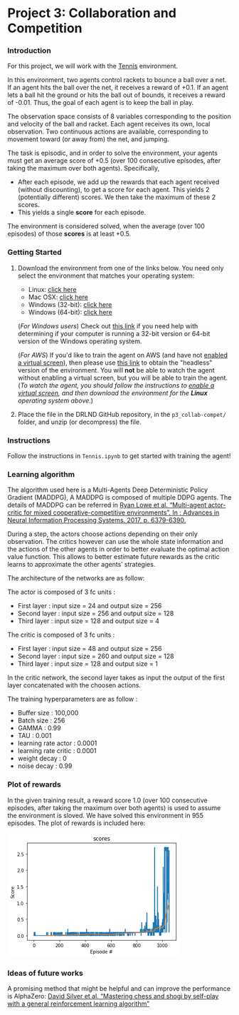 # Project 3: Collaboration and Competition

### Introduction

For this project, we will work with the [Tennis](https://github.com/Unity-Technologies/ml-agents/blob/master/docs/Learning-Environment-Examples.md#tennis) environment.

In this environment, two agents control rackets to bounce a ball over a net. If an agent hits the ball over the net, it receives a reward of +0.1.  If an agent lets a ball hit the ground or hits the ball out of bounds, it receives a reward of -0.01.  Thus, the goal of each agent is to keep the ball in play.

The observation space consists of 8 variables corresponding to the position and velocity of the ball and racket. Each agent receives its own, local observation.  Two continuous actions are available, corresponding to movement toward (or away from) the net, and jumping. 

The task is episodic, and in order to solve the environment, your agents must get an average score of +0.5 (over 100 consecutive episodes, after taking the maximum over both agents). Specifically,

- After each episode, we add up the rewards that each agent received (without discounting), to get a score for each agent. This yields 2 (potentially different) scores. We then take the maximum of these 2 scores.
- This yields a single **score** for each episode.

The environment is considered solved, when the average (over 100 episodes) of those **scores** is at least +0.5.

### Getting Started

1. Download the environment from one of the links below.  You need only select the environment that matches your operating system:
    - Linux: [click here](https://s3-us-west-1.amazonaws.com/udacity-drlnd/P3/Tennis/Tennis_Linux.zip)
    - Mac OSX: [click here](https://s3-us-west-1.amazonaws.com/udacity-drlnd/P3/Tennis/Tennis.app.zip)
    - Windows (32-bit): [click here](https://s3-us-west-1.amazonaws.com/udacity-drlnd/P3/Tennis/Tennis_Windows_x86.zip)
    - Windows (64-bit): [click here](https://s3-us-west-1.amazonaws.com/udacity-drlnd/P3/Tennis/Tennis_Windows_x86_64.zip)
    
    (_For Windows users_) Check out [this link](https://support.microsoft.com/en-us/help/827218/how-to-determine-whether-a-computer-is-running-a-32-bit-version-or-64) if you need help with determining if your computer is running a 32-bit version or 64-bit version of the Windows operating system.

    (_For AWS_) If you'd like to train the agent on AWS (and have not [enabled a virtual screen](https://github.com/Unity-Technologies/ml-agents/blob/master/docs/Training-on-Amazon-Web-Service.md)), then please use [this link](https://s3-us-west-1.amazonaws.com/udacity-drlnd/P3/Tennis/Tennis_Linux_NoVis.zip) to obtain the "headless" version of the environment.  You will **not** be able to watch the agent without enabling a virtual screen, but you will be able to train the agent.  (_To watch the agent, you should follow the instructions to [enable a virtual screen](https://github.com/Unity-Technologies/ml-agents/blob/master/docs/Training-on-Amazon-Web-Service.md), and then download the environment for the **Linux** operating system above._)

2. Place the file in the DRLND GitHub repository, in the `p3_collab-compet/` folder, and unzip (or decompress) the file. 

### Instructions

Follow the instructions in `Tennis.ipynb` to get started with training the agent!  


### Learning algorithm

The algorithm used here is a Multi-Agents Deep Deterministic Policy Gradient (MADDPG), A MADDPG is composed of multiple DDPG agents. The details of MADDPG can be referred in [Ryan Lowe et al. “Multi-agent actor-critic for mixed cooperative-competitive environments”. In : Advances in Neural Information Processing Systems. 2017, p. 6379-6390.](https://arxiv.org/abs/1706.02275) 

During a step, the actors choose actions depending on their only observation. The critics however can use
the whole state information and the actions of the other agents in order to better evaluate the optimal action
value function. This allows to better estimate future rewards as the critic learns to approximate the other agents’ strategies.

The architecture of the networks are as follow: 

The actor is composed of 3 fc units :
- First layer : input size = 24 and output size = 256
- Second layer : input size = 256 and output size = 128
- Third layer : input size = 128 and output size = 4

The critic is composed of 3 fc units :
- First layer : input size = 48 and output size = 256
- Second layer : input size = 260 and output size = 128
- Third layer : input size = 128 and output size = 1

In the critic network, the second layer takes as input the output of the first layer concatenated with the choosen actions.

The training hyperparameters are as follow :
- Buffer size : 100,000
- Batch size : 256
- GAMMA : 0.99
- TAU : 0.001
- learning rate actor : 0.0001
- learning rate critic : 0.0001
- weight decay : 0
- noise decay : 0.99

### Plot of rewards

In the given training result, a reward score 1.0 (over 100 consecutive episodes, after taking the maximum over both agents) is used to assume the environment is sloved. We have solved this environment in 955 episodes. The plot of rewards is included here:

![alt-text-1](plot_of_rewards.png)


### Ideas of future works

A promising method that might be helpful and can improve the performance is AlphaZero: [David Silver et al. “Mastering chess and shogi by self-play with a general reinforcement learning algorithm”](https://arxiv.org/abs/1712.01815)